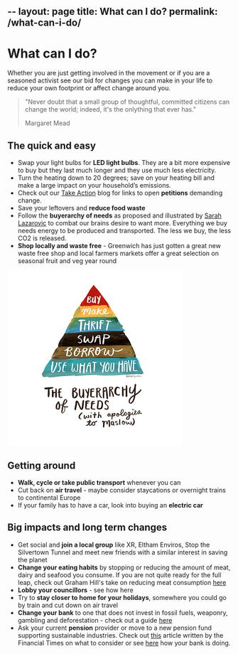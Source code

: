 --
layout: page
title: What can I do?
permalink: /what-can-i-do/
---

# What can I do?

Whether you are just getting involved in the movement or if you are a seasoned activist see our bid for changes you can make in your life to reduce your own footprint or affect change around you.

> "Never doubt that a small group of thoughtful, committed citizens can change the world;
> indeed, it's the onlything that ever has."
>
> Margaret Mead

## The quick and easy

* Swap your light bulbs for **LED light bulbs**. They are a bit more expensive to buy but they last much longer and they use much less electricity.
* Turn the heating down to 20 degrees; save on your heating bill and make a large impact on your household’s emissions.
* Check out our [Take Action](/blog) blog for links to open **petitions** demanding change.
* Save your leftovers and **reduce food waste** 
* Follow the **buyerarchy of needs** as proposed and illustrated by [Sarah Lazarovic](https://www.sarahl.com/) to combat our brains desire to want more. Everything we buy needs energy to be produced and transported. The less we buy, the less CO2 is released.​
* **Shop locally and waste free** - Greenwich has just gotten a great new waste free shop and local farmers markets offer a great selection on seasonal fruit and veg year round

![Buyerarchy of needs](/assets/img/buyerarchy_of_needs.webp)

## Getting around

* **Walk, cycle or take public transport** whenever you can
* Cut back on **air travel** - maybe consider staycations or overnight trains to continental Europe 
* If your family has to have a car, look into buying an **electric car**

## Big impacts and long term changes

* Get social and **join a local group** like XR, Eltham Enviros​, Stop the Silvertown Tunnel and meet new friends with a similar interest in saving the planet
* **Change your eating habits** by stopping or reducing the amount of meat, dairy and seafood you consume. If you are not quite ready for the full leap, check out Graham Hill's take on reducing meat consumption [here](https://www.youtube.com/watch?v=aUJD3sGppUo)
* **Lobby your councillors** - see how here
* Try to **stay closer to home for your holidays**, somewhere you could go by train and cut down on air travel 
* **Change your bank** to one that does not invest in fossil fuels, weaponry, gambling and deforestation - check out a guide [here](https://good-with-money.com/2023/09/14/top-6-ethical-current-accounts/)
* Ask your current **pension** provider or move to a new pension fund supporting sustainable industries. Check out [this](https://www.ft.com/greenpensions) article written by the Financial Times on what to consider or see [here](https://www.switchit.green/) how your bank is doing.